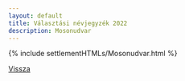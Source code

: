 ```yaml
---
layout: default
title: Választási névjegyzék 2022
description: Mosonudvar
---
```


{% include settlementHTMLs/Mosonudvar.html %}

[Vissza](../)